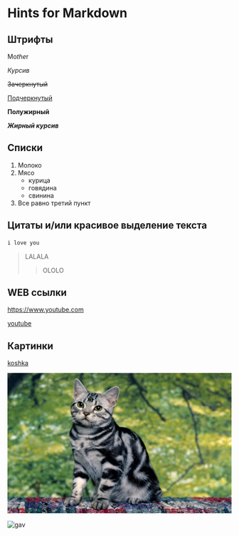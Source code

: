 # Hints for Markdown 

## Штрифты

Mo*the*r

*Курсив*

~~Зачеркнутый~~

<u>Подчеркнутый</u>

**Полужирный**

***Жирный курсив***

## Списки


 1. Молоко
 2. Мясо 
     * курица
     - говядина
     + свинина
 3. Все равно третий пункт

## Цитаты и/или красивое выделение текста

```sh
i love you
```

> LALALA
>> OLOLO


## WEB ссылки

https://www.youtube.com


[youtube](https://www.youtube.com/ "Видеохостинг")

## Картинки

[koshka](https://w.forfun.com/fetch/a9/a9cd07f219cf102dcda5ccff4acde0b5.jpeg/ "милая мордашка")

![puska](koshka.jpg)

![gav](sobaka.jpg)